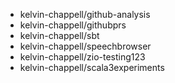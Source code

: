 - kelvin-chappell/github-analysis
- kelvin-chappell/githubprs
- kelvin-chappell/sbt
- kelvin-chappell/speechbrowser
- kelvin-chappell/zio-testing123
- kelvin-chappell/scala3experiments
